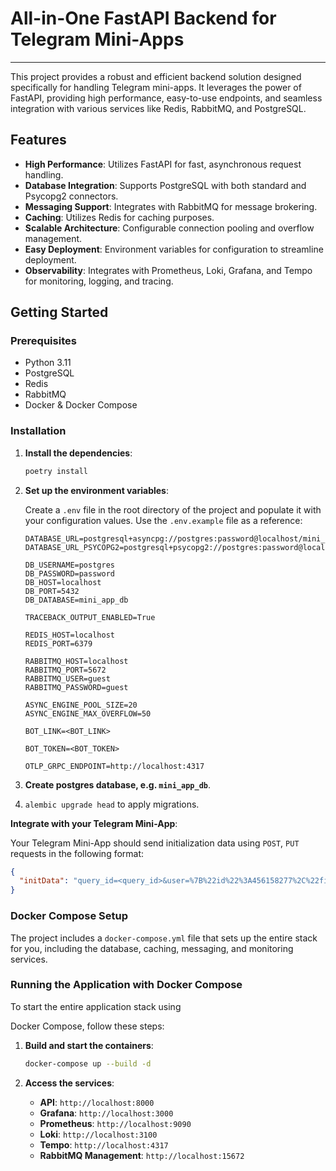 # All-in-One FastAPI Backend for Telegram Mini-Apps
___

This project provides a robust and efficient backend solution designed specifically for handling Telegram mini-apps. It leverages the power of FastAPI, providing high performance, easy-to-use endpoints, and seamless integration with various services like Redis, RabbitMQ, and PostgreSQL.

## Features

- **High Performance**: Utilizes FastAPI for fast, asynchronous request handling.
- **Database Integration**: Supports PostgreSQL with both standard and Psycopg2 connectors.
- **Messaging Support**: Integrates with RabbitMQ for message brokering.
- **Caching**: Utilizes Redis for caching purposes.
- **Scalable Architecture**: Configurable connection pooling and overflow management.
- **Easy Deployment**: Environment variables for configuration to streamline deployment.
- **Observability**: Integrates with Prometheus, Loki, Grafana, and Tempo for monitoring, logging, and tracing.

## Getting Started

### Prerequisites

- Python 3.11
- PostgreSQL
- Redis
- RabbitMQ
- Docker & Docker Compose

### Installation

1. **Install the dependencies**:
    ```bash
    poetry install
    ```

2. **Set up the environment variables**:

    Create a `.env` file in the root directory of the project and populate it with your configuration values. Use the `.env.example` file as a reference:

    ```env
    DATABASE_URL=postgresql+asyncpg://postgres:password@localhost/mini_app_db
    DATABASE_URL_PSYCOPG2=postgresql+psycopg2://postgres:password@localhost/mini_app_db
    
    DB_USERNAME=postgres
    DB_PASSWORD=password
    DB_HOST=localhost
    DB_PORT=5432
    DB_DATABASE=mini_app_db
    
    TRACEBACK_OUTPUT_ENABLED=True
    
    REDIS_HOST=localhost
    REDIS_PORT=6379
   
    RABBITMQ_HOST=localhost
    RABBITMQ_PORT=5672
    RABBITMQ_USER=guest
    RABBITMQ_PASSWORD=guest
    
    ASYNC_ENGINE_POOL_SIZE=20
    ASYNC_ENGINE_MAX_OVERFLOW=50
    
    BOT_LINK=<BOT_LINK>
    
    BOT_TOKEN=<BOT_TOKEN>
    
    OTLP_GRPC_ENDPOINT=http://localhost:4317
    ```
   
3.  **Create postgres database, e.g. `mini_app_db`**.
4.  `alembic upgrade head` to apply migrations.

**Integrate with your Telegram Mini-App**: 

Your Telegram Mini-App should send initialization data using `POST`, `PUT` requests in the following format:

```json
{
  "initData": "query_id=<query_id>&user=%7B%22id%22%3A456158277%2C%22first_name%22%3A%22John%20Doe%22%2C%22last_name%22%3A%22%22%2C%22username%22%3A%22john_doe%22%2C%22language_code%22%3A%22en%22%2C%22is_premium%22%3Atrue%2C%22allows_write_to_pm%22%3Atrue%7D&chat_instance=<CHAT_INSTANCE>&chat_type=private&auth_date=<AUTH_DATE>&hash=<HASH>"
}
```

### Docker Compose Setup

The project includes a `docker-compose.yml` file that sets up the entire stack for you, including the database, caching, messaging, and monitoring services.

### Running the Application with Docker Compose

To start the entire application stack using

 Docker Compose, follow these steps:

1. **Build and start the containers**:
    ```bash
    docker-compose up --build -d
    ```

2. **Access the services**:
    - **API**: `http://localhost:8000`
    - **Grafana**: `http://localhost:3000`
    - **Prometheus**: `http://localhost:9090`
    - **Loki**: `http://localhost:3100`
    - **Tempo**: `http://localhost:4317`
    - **RabbitMQ Management**: `http://localhost:15672`
